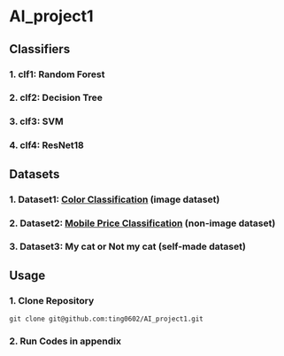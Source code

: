 # AI_project1

## Classifiers
### 1. clf1: Random Forest
### 2. clf2: Decision Tree
### 3. clf3: SVM
### 4. clf4: ResNet18

## Datasets
### 1. Dataset1: [Color Classification](https://www.kaggle.com/datasets/ayanzadeh93/color-classification/code) (image dataset)
### 2. Dataset2: [Mobile Price Classification](https://www.kaggle.com/datasets/iabhishekofficial/mobile-price-classification?resource=download) (non-image dataset)
### 3. Dataset3: My cat or Not my cat (self-made dataset)

## Usage
### 1. Clone Repository
```
git clone git@github.com:ting0602/AI_project1.git
```
### 2. Run Codes in appendix
